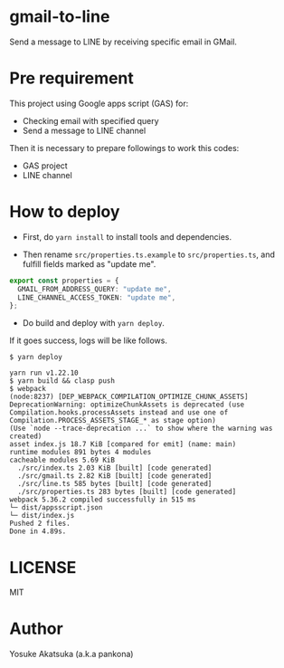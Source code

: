 # gmail-to-line

Send a message to LINE by receiving specific email in GMail.

# Pre requirement

This project using Google apps script (GAS) for:
- Checking email with specified query
- Send a message to LINE channel

Then it is necessary to prepare followings to work this codes:
- GAS project
- LINE channel

# How to deploy

- First, do `yarn install` to install tools and dependencies.

- Then rename `src/properties.ts.example` to `src/properties.ts`, and fulfill fields marked as "update me".

```typescript
export const properties = {
  GMAIL_FROM_ADDRESS_QUERY: "update me",
  LINE_CHANNEL_ACCESS_TOKEN: "update me",
};
```

- Do build and deploy with `yarn deploy`.

If it goes success, logs will be like follows.

```console
$ yarn deploy

yarn run v1.22.10
$ yarn build && clasp push
$ webpack
(node:8237) [DEP_WEBPACK_COMPILATION_OPTIMIZE_CHUNK_ASSETS] DeprecationWarning: optimizeChunkAssets is deprecated (use Compilation.hooks.processAssets instead and use one of Compilation.PROCESS_ASSETS_STAGE_* as stage option)
(Use `node --trace-deprecation ...` to show where the warning was created)
asset index.js 18.7 KiB [compared for emit] (name: main)
runtime modules 891 bytes 4 modules
cacheable modules 5.69 KiB
  ./src/index.ts 2.03 KiB [built] [code generated]
  ./src/gmail.ts 2.82 KiB [built] [code generated]
  ./src/line.ts 585 bytes [built] [code generated]
  ./src/properties.ts 283 bytes [built] [code generated]
webpack 5.36.2 compiled successfully in 515 ms
└─ dist/appsscript.json
└─ dist/index.js
Pushed 2 files.
Done in 4.89s.
```

# LICENSE

MIT

# Author

Yosuke Akatsuka (a.k.a pankona)
